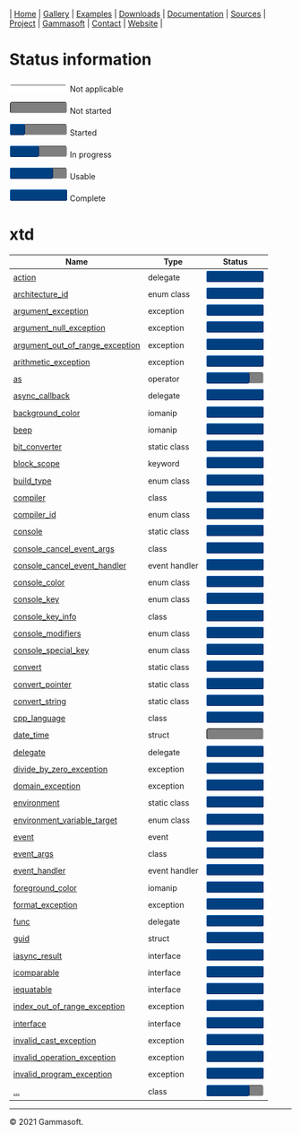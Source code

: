 | [Home](home.md) | [Gallery](gallery.md) | [Examples](examples.md) | [Downloads](downloads.md) | [Documentation](documentation.md) | [Sources](https://github.com/gammasoft71/xtd) | [Project](https://sourceforge.net/projects/xtdpro/) | [Gammasoft](gammasoft.md)  | [Contact](contact.md) | [Website](https://gammasoft71.wixsite.com/xtdpro) |

# Status information

![progressina](pictures/progress_ina.png) Not applicable

![progress0](pictures/progress0.png) Not started

![progress25](pictures/progress25.png) Started

![progress50](pictures/progress50.png) In progress

![progress75](pictures/progress75.png) Usable

![progress100](pictures/progress100.png) Complete

# xtd

| Name                                                                                             | Type         | Status                                   |
|--------------------------------------------------------------------------------------------------|--------------|------------------------------------------|
| [action](../src/xtd.core/include/xtd/action.h)                                                   | delegate     | ![progress100](pictures/progress100.png) |
| [architecture_id](../src/xtd.core/include/xtd/architecture_id.h)                                 | enum class   | ![progress100](pictures/progress100.png) |
| [argument_exception](../src/xtd.core/include/xtd/argument_exception.h)                           | exception    | ![progress100](pictures/progress100.png) |
| [argument_null_exception](../src/xtd.core/include/xtd/argument_null_exception.h)                 | exception    | ![progress100](pictures/progress100.png) |
| [argument_out_of_range_exception](../src/xtd.core/include/xtd/argument_out_of_range_exception.h) | exception    | ![progress100](pictures/progress100.png) |
| [arithmetic_exception](../src/xtd.core/include/xtd/arithmetic_exception.h)                       | exception    | ![progress100](pictures/progress100.png) |
| [as](../src/xtd.core/include/xtd/as.h)                                                           | operator     | ![progress75](pictures/progress75.png)  |
| [async_callback](../src/xtd.core/include/xtd/async_callback.h)                                   | delegate     | ![progress100](pictures/progress100.png) |
| [background_color](../src/xtd.core/include/xtd/background_color.h)                               | iomanip      | ![progress100](pictures/progress100.png) |
| [beep](../src/xtd.core/include/xtd/beep.h)                                                       | iomanip      | ![progress100](pictures/progress100.png) |
| [bit_converter](../src/xtd.core/include/xtd/bit_converter.h)                                     | static class | ![progress100](pictures/progress100.png) |
| [block_scope](../src/xtd.core/include/xtd/block_scope.h)                                         | keyword      | ![progress100](pictures/progress100.png) |
| [build_type](../src/xtd.core/include/xtd/build_type.h)                                           | enum class   | ![progress100](pictures/progress100.png) |
| [compiler](../src/xtd.core/include/xtd/compiler.h)                                               | class        | ![progress100](pictures/progress100.png) |
| [compiler_id](../src/xtd.core/include/xtd/compiler_id.h)                                         | enum class   | ![progress100](pictures/progress100.png) |
| [console](../src/xtd.core/include/xtd/console.h)                                                 | static class | ![progress100](pictures/progress100.png) |
| [console_cancel_event_args](../src/xtd.core/include/xtd/console_cancel_event_args.h)             | class        | ![progress100](pictures/progress100.png) |
| [console_cancel_event_handler](../src/xtd.core/include/xtd/console_cancel_event_handler.h)      | event handler | ![progress100](pictures/progress100.png) |
| [console_color](../src/xtd.core/include/xtd/console_color.h)                                    | enum class    | ![progress100](pictures/progress100.png) |
| [console_key](../src/xtd.core/include/xtd/console_key.h)                                        | enum class    | ![progress100](pictures/progress100.png) |
| [console_key_info](../src/xtd.core/include/xtd/console_key_info.h)                              | class         | ![progress100](pictures/progress100.png) |
| [console_modifiers](../src/xtd.core/include/xtd/console_modifiers.h)                            | enum class    | ![progress100](pictures/progress100.png) |
| [console_special_key](../src/xtd.core/include/xtd/console_special_key.h)                        | enum class    | ![progress100](pictures/progress100.png) |
| [convert](../src/xtd.core/include/xtd/convert.h)                                                | static class  | ![progress100](pictures/progress100.png) |
| [convert_pointer](../src/xtd.core/include/xtd/convert_pointer.h)                                | static class  | ![progress100](pictures/progress100.png) |
| [convert_string](../src/xtd.core/include/xtd/convert_string.h)                                  | static class  | ![progress100](pictures/progress100.png) |
| [cpp_language](../src/xtd.core/include/xtd/cpp_language.h)                                      |  class        | ![progress100](pictures/progress100.png) |
| [date_time](../src/xtd.core/include/xtd/date_time.h)                                            | struct        | ![progress0](pictures/progress0.png)   |
| [delegate](../src/xtd.core/include/xtd/delegate.h)                                              | delegate      | ![progress100](pictures/progress100.png) |
| [divide_by_zero_exception](../src/xtd.core/include/xtd/divide_by_zero_exception.h)              | exception     | ![progress100](pictures/progress100.png) |
| [domain_exception](../src/xtd.core/include/xtd/domain_exception.h)                              | exception     | ![progress100](pictures/progress100.png) |
| [environment](../src/xtd.core/include/xtd/environment.h)                                        | static class  | ![progress100](pictures/progress100.png) |
| [environment_variable_target](../src/xtd.core/include/xtd/environment_variable_target.h)        | enum class    | ![progress100](pictures/progress100.png) |
| [event](../src/xtd.core/include/xtd/event.h)                                                    | event         | ![progress100](pictures/progress100.png) |
| [event_args](../src/xtd.core/include/xtd/event_args.h)                                          | class         | ![progress100](pictures/progress100.png) |
| [event_handler](../src/xtd.core/include/xtd/event_handler.h)                                    | event handler | ![progress100](pictures/progress100.png) |
| [foreground_color](../src/xtd.core/include/xtd/foreground_color.h)                              | iomanip       | ![progress100](pictures/progress100.png) |
| [format_exception](../src/xtd.core/include/xtd/format_exception.h)                              | exception     | ![progress100](pictures/progress100.png) |
| [func](../src/xtd.core/include/xtd/func.h)                                                      | delegate      | ![progress100](pictures/progress100.png) |
| [guid](../src/xtd.core/include/xtd/guid.h)                                                      | struct        | ![progress100](pictures/progress100.png) |
| [iasync_result](../src/xtd.core/include/xtd/iasync_result.h)                                    | interface     | ![progress100](pictures/progress100.png) |
| [icomparable](../src/xtd.core/include/xtd/icomparable.h)                                        | interface     | ![progress100](pictures/progress100.png) |
| [iequatable](../src/xtd.core/include/xtd/iequatable.h)                                          | interface     | ![progress100](pictures/progress100.png) |
| [index_out_of_range_exception](../src/xtd.core/include/xtd/index_out_of_range_exception.h)      | exception     | ![progress100](pictures/progress100.png) |
| [interface](../src/xtd.core/include/xtd/interface.h)                                            | interface     | ![progress100](pictures/progress100.png) |
| [invalid_cast_exception](../src/xtd.core/include/xtd/invalid_cast_exception.h)                  | exception     | ![progress100](pictures/progress100.png) |
| [invalid_operation_exception](../src/xtd.core/include/xtd/invalid_operation_exception.h)        | exception     | ![progress100](pictures/progress100.png) |
| [invalid_program_exception](../src/xtd.core/include/xtd/invalid_program_exception.h)            | exception     | ![progress100](pictures/progress100.png) |
| [...](../src/xtd.core/include/xtd)                                                              | class         | ![progress75](pictures/progress75.png)  |

______________________________________________________________________________________________

© 2021 Gammasoft.

